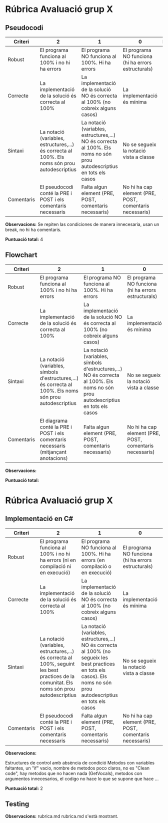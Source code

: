 
# Rúbrica Avaluació grup X
## Pseudocodi
| Criteri | 2 | 1 | 0 | Puntuació |
| ------ | ------ | ------ | ------ | ------ |
| Robust | El programa funciona al 100% i no hi ha errors  | El programa NO funciona al 100%. Hi ha errors  | El programa NO funciona (hi ha errors estructurals) |  1|
| Correcte | La implementació de la solució és correcta al 100% | La implementació de la solució NO és correcta al 100% (no cobreix alguns casos)  | La implementació és mínima |  1|
| Sintaxi |  La notació (variables, estructures,...) és correcta al 100%. Els noms són prou autodescriptius | La notació (variables, estructures,...) NO és correcta al 100%. Els noms no són prou autodescriptius en tots els casos | No se segueix la notació vista a classe |  2|
| Comentaris | El pseudocodi conté la PRE i POST i els comentaris necessaris | Falta algun element (PRE, POST, comentaris necessaris) | No hi ha cap element (PRE, POST, comentaris necessaris) |  0|

**Observacions:**
Se repiten las condiciones de manera innecesaria, usan un break, no hi ha comentaris.

**Puntuació total:**
4

## Flowchart
| Criteri | 2 | 1 | 0 | Puntuació |
| ------ | ------ | ------ | ------ | ------ |
| Robust | El programa funciona al 100% i no hi ha errors  | El programa NO funciona al 100%. Hi ha errors  | El programa NO funciona (hi ha errors estructurals) |  |
| Correcte | La implementació de la solució és correcta al 100% | La implementació de la solució NO és correcta al 100% (no cobreix alguns casos)  | La implementació és mínima |  |
| Sintaxi |  La notació (variables, símbols d'estructures,...) és correcta al 100%. Els noms són prou autodescriptius | La notació (variables, símbols d'estructures,...) NO és correcta al 100%. Els noms no són prou autodescriptius en tots els casos | No se segueix la notació vista a classe |  |
| Comentaris | El diagrama conté la PRE i POST i els comentaris necessaris (mitjançant anotacions) | Falta algun element (PRE, POST, comentaris necessaris) | No hi ha cap element (PRE, POST, comentaris necessaris) |  |

**Observacions:**

**Puntuació total:**

# Rúbrica Avaluació grup X
## Implementació en C#
| Criteri | 2 | 1 | 0 | Puntuació |
| ------ | ------ | ------ | ------ | ------ |
| Robust | El programa funciona al 100% i no hi ha errors (ni en compilació ni en execució)  | El programa NO funciona al 100%. Hi ha errors (en compilació o en execució)  | El programa NO funciona (hi ha errors estructurals) | 0 |
| Correcte | La implementació de la solució és correcta al 100% | La implementació de la solució NO és correcta al 100% (no cobreix alguns casos)  | La implementació és mínima | 1 |
| Sintaxi |  La notació (variables, estructures,...) és correcta al 100%, seguint les best practices de la comunitat. Els noms són prou autodescriptius | La notació (variables, estructures,...) NO és correcta al 100% (no segueix les best practices en tots els casos). Els noms no són prou autodescriptius en tots els casos | No se segueix la notació vista a classe | 1 |
| Comentaris | El pseudocodi conté la PRE i POST i els comentaris necessaris | Falta algun element (PRE, POST, comentaris necessaris) | No hi ha cap element (PRE, POST, comentaris necessaris) | 0 |

**Observacions:**

Estructures de control amb absència de condició Metodos con variables faltantes, un "if" vacio, nombre de metodos poco claros, no es "Clean code", hay metodos que no hacen nada (GetVocals), metodos con argumentos innecesarios, el codigo no hace lo que se supone que hace ...

**Puntuació total:**
2

## Testing
**Observacions:**
rubrica.md
rubrica.md s'està mostrant.
